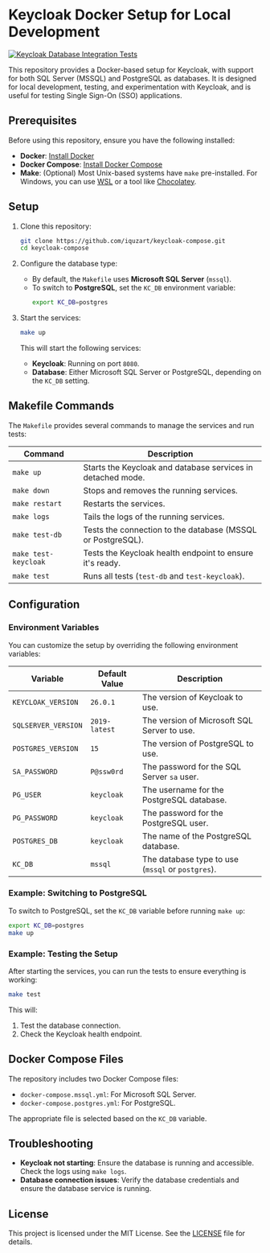 # Keycloak Docker Setup for Local Development

[![Keycloak Database Integration Tests](https://github.com/iquzart/keycloak-compose/actions/workflows/ci-dbs.yml/badge.svg)](https://github.com/iquzart/keycloak-compose/actions/workflows/ci-dbs.yml)

This repository provides a Docker-based setup for Keycloak, with support for both SQL Server (MSSQL) and PostgreSQL as databases. It is designed for local development, testing, and experimentation with Keycloak, and is useful for testing Single Sign-On (SSO) applications.

## Prerequisites

Before using this repository, ensure you have the following installed:

- **Docker**: [Install Docker](https://docs.docker.com/get-docker/)
- **Docker Compose**: [Install Docker Compose](https://docs.docker.com/compose/install/)
- **Make**: (Optional) Most Unix-based systems have `make` pre-installed. For Windows, you can use [WSL](https://docs.microsoft.com/en-us/windows/wsl/install) or a tool like [Chocolatey](https://chocolatey.org/).

## Setup

1. Clone this repository:

   ```bash
   git clone https://github.com/iquzart/keycloak-compose.git
   cd keycloak-compose
   ```

2. Configure the database type:

   - By default, the `Makefile` uses **Microsoft SQL Server** (`mssql`).
   - To switch to **PostgreSQL**, set the `KC_DB` environment variable:
     ```bash
     export KC_DB=postgres
     ```

3. Start the services:

   ```bash
   make up
   ```

   This will start the following services:

   - **Keycloak**: Running on port `8080`.
   - **Database**: Either Microsoft SQL Server or PostgreSQL, depending on the `KC_DB` setting.

## Makefile Commands

The `Makefile` provides several commands to manage the services and run tests:

| Command              | Description                                                 |
| -------------------- | ----------------------------------------------------------- |
| `make up`            | Starts the Keycloak and database services in detached mode. |
| `make down`          | Stops and removes the running services.                     |
| `make restart`       | Restarts the services.                                      |
| `make logs`          | Tails the logs of the running services.                     |
| `make test-db`       | Tests the connection to the database (MSSQL or PostgreSQL). |
| `make test-keycloak` | Tests the Keycloak health endpoint to ensure it's ready.    |
| `make test`          | Runs all tests (`test-db` and `test-keycloak`).             |

## Configuration

### Environment Variables

You can customize the setup by overriding the following environment variables:

| Variable            | Default Value | Description                                       |
| ------------------- | ------------- | ------------------------------------------------- |
| `KEYCLOAK_VERSION`  | `26.0.1`      | The version of Keycloak to use.                   |
| `SQLSERVER_VERSION` | `2019-latest` | The version of Microsoft SQL Server to use.       |
| `POSTGRES_VERSION`  | `15`          | The version of PostgreSQL to use.                 |
| `SA_PASSWORD`       | `P@ssw0rd`    | The password for the SQL Server `sa` user.        |
| `PG_USER`           | `keycloak`    | The username for the PostgreSQL database.         |
| `PG_PASSWORD`       | `keycloak`    | The password for the PostgreSQL user.             |
| `POSTGRES_DB`       | `keycloak`    | The name of the PostgreSQL database.              |
| `KC_DB`             | `mssql`       | The database type to use (`mssql` or `postgres`). |

### Example: Switching to PostgreSQL

To switch to PostgreSQL, set the `KC_DB` variable before running `make up`:

```bash
export KC_DB=postgres
make up
```

### Example: Testing the Setup

After starting the services, you can run the tests to ensure everything is working:

```bash
make test
```

This will:

1. Test the database connection.
2. Check the Keycloak health endpoint.

## Docker Compose Files

The repository includes two Docker Compose files:

- `docker-compose.mssql.yml`: For Microsoft SQL Server.
- `docker-compose.postgres.yml`: For PostgreSQL.

The appropriate file is selected based on the `KC_DB` variable.

## Troubleshooting

- **Keycloak not starting**: Ensure the database is running and accessible. Check the logs using `make logs`.
- **Database connection issues**: Verify the database credentials and ensure the database service is running.

## License

This project is licensed under the MIT License. See the [LICENSE](LICENSE) file for details.
